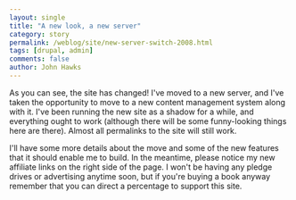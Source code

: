 ```yaml
---
layout: single 
title: "A new look, a new server" 
category: story
permalink: /weblog/site/new-server-switch-2008.html
tags: [drupal, admin] 
comments: false 
author: John Hawks 
---
```


As you can see, the site has changed! I've moved to a new server, and I've taken the opportunity to move to a new content management system along with it. I've been running the new site as a shadow for a while, and everything ought to work (although there will be some funny-looking things here are there). Almost all permalinks to the site will still work. 

I'll have some more details about the move and some of the new features that it should enable me to build. In the meantime, please notice my new affiliate links on the right side of the page. I won't be having any pledge drives or advertising anytime soon, but if you're buying a book anyway remember that you can direct a percentage to support this site. 

